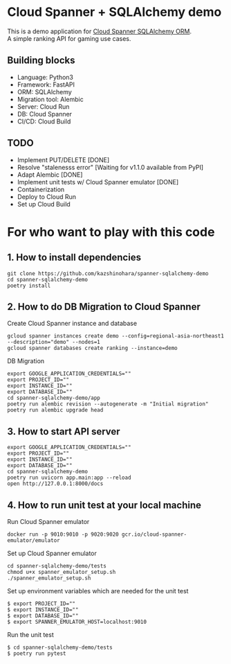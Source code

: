 # Cloud Spanner + SQLAlchemy demo 
This is a demo application for [Cloud Spanner SQLAlchemy ORM](https://github.com/googleapis/python-spanner-sqlalchemy).  
A simple ranking API for gaming use cases.

## Building blocks
* Language: Python3 
* Framework: FastAPI
* ORM: SQLAlchemy
* Migration tool: Alembic
* Server: Cloud Run
* DB: Cloud Spanner
* CI/CD: Cloud Build


## TODO
- Implement PUT/DELETE [DONE]
- Resolve "stalenesss error" [Waiting for v1.1.0 available from PyPI]
- Adapt Alembic [DONE]
- Implement unit tests w/ Cloud Spanner emulator [DONE]
- Containerization
- Deploy to Cloud Run
- Set up Cloud Build


# For who want to play with this code
## 1. How to install dependencies 
```shell
git clone https://github.com/kazshinohara/spanner-sqlalchemy-demo
cd spanner-sqlalchemy-demo
poetry install
```

## 2. How to do DB Migration to Cloud Spanner
Create Cloud Spanner instance and database
```shell
gcloud spanner instances create demo --config=regional-asia-northeast1 --description="demo" --nodes=1
gcloud spanner databases create ranking --instance=demo
```

DB Migration
```shell
export GOOGLE_APPLICATION_CREDENTIALS=""
export PROJECT_ID=""
export INSTANCE_ID=""
export DATABASE_ID=""
cd spanner-sqlalchemy-demo/app
poetry run alembic revision --autogenerate -m "Initial migration"
poetry run alembic upgrade head
```

## 3. How to start API server
```shell
export GOOGLE_APPLICATION_CREDENTIALS=""
export PROJECT_ID=""
export INSTANCE_ID=""
export DATABASE_ID=""
cd spanner-sqlalchemy-demo
poetry run uvicorn app.main:app --reload
open http://127.0.0.1:8000/docs
```

## 4. How to run unit test at your local machine
Run Cloud Spanner emulator
```shell
docker run -p 9010:9010 -p 9020:9020 gcr.io/cloud-spanner-emulator/emulator
```

Set up Cloud Spanner emulator
```shell
cd spanner-sqlalchemy-demo/tests
chmod u+x spanner_emulator_setup.sh
./spanner_emulator_setup.sh
```

Set up environment variables which are needed for the unit test
```shell
$ export PROJECT_ID=""
$ export INSTANCE_ID=""
$ export DATABASE_ID=""
$ export SPANNER_EMULATOR_HOST=localhost:9010
```

Run the unit test
```shell
$ cd spanner-sqlalchemy-demo/tests
$ poetry run pytest
```